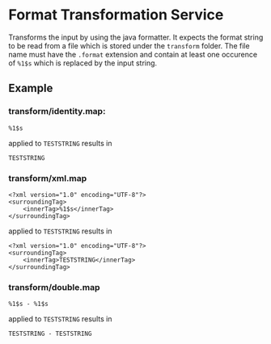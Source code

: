 # Format Transformation Service

Transforms the input by using the java formatter.
It expects the format string to be read from a file which is stored under the `transform` folder.
The file name must have the `.format` extension and contain at least one occurence of `%1$s` which is replaced by the input string. 

## Example

### transform/identity.map:

```
%1$s
```

applied to `TESTSTRING` results in

```
TESTSTRING
```

### transform/xml.map

```
<?xml version="1.0" encoding="UTF-8"?>
<surroundingTag>
    <innerTag>%1$s</innerTag>
</surroundingTag>
```

applied to `TESTSTRING` results in

```
<?xml version="1.0" encoding="UTF-8"?>
<surroundingTag>
    <innerTag>TESTSTRING</innerTag>
</surroundingTag>
```

### transform/double.map

```
%1$s - %1$s
```

applied to `TESTSTRING` results in

```
TESTSTRING - TESTSTRING
```
